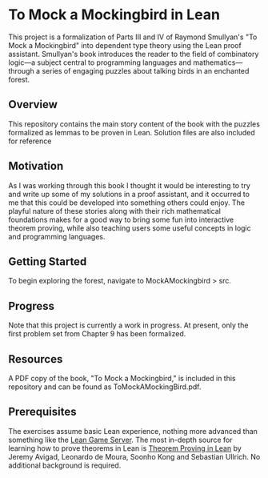 # To Mock a Mockingbird in Lean
This project is a formalization of Parts III and IV of Raymond Smullyan's "To Mock a Mockingbird" into dependent type theory using the Lean proof assistant. Smullyan's book introduces the reader to the field of combinatory logic—a subject central to programming languages and mathematics—through a series of engaging puzzles about talking birds in an enchanted forest.
## Overview 
This repository contains the main story content of the book with the puzzles formalized as lemmas to be proven in Lean. Solution files are also included for reference
## Motivation
As I was working through this book I thought it would be interesting to try and write up some of my solutions in a proof assistant, and it occurred to me that this could be developed into something others could enjoy. The playful nature of these stories along with their rich mathematical foundations makes for a good way to bring some fun into interactive theorem proving, while also teaching users some useful concepts in logic and programming languages.
## Getting Started 
To begin exploring the forest, navigate to MockAMockingbird > src.
## Progress 
Note that this project is currently a work in progress. At present, only the first problem set from Chapter 9 has been formalized.
## Resources 
A PDF copy of the book, "To Mock a Mockingbird," is included in this repository and can be found as ToMockAMockingBird.pdf.
## Prerequisites
The exercises assume basic Lean experience, nothing more advanced than something like the [Lean Game Server](https://adam.math.hhu.de/). The most in-depth source for learning how to prove theorems in Lean is [Theorem Proving in Lean](https://leanprover.github.io/theorem_proving_in_lean4/title_page.html) by Jeremy Avigad, Leonardo de Moura, Soonho Kong and Sebastian Ullrich. No additional background is required.
